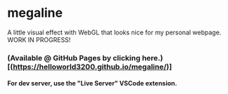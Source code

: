 # megaline
A little visual effect with WebGL that looks nice for my personal webpage. WORK IN PROGRESS!

### (Available @ GitHub Pages by clicking here.)[(https://helloworld3200.github.io/megaline/)]
#### For dev server, use the "Live Server" VSCode extension.
